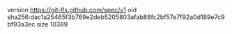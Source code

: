version https://git-lfs.github.com/spec/v1
oid sha256:dac1a25465f3b769e2deb5205803afab88fc2bf57e7f92a0d189e7c9bf93a3ec
size 10389
